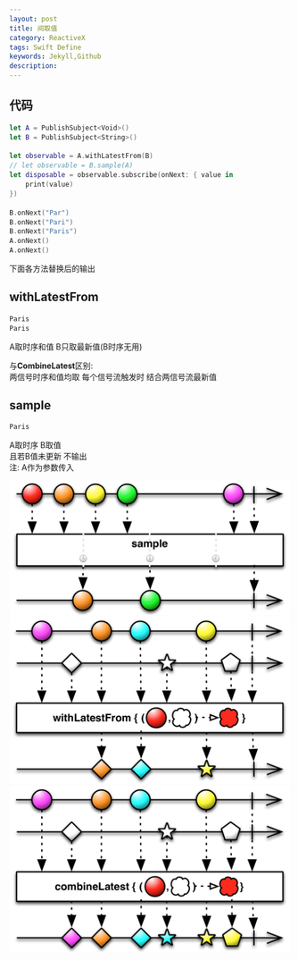 ```yaml
---  
layout: post
title: 间取值
category: ReactiveX
tags: Swift Define
keywords: Jekyll,Github
description: 
---  
```



## 代码
```swift  
let A = PublishSubject<Void>()
let B = PublishSubject<String>()

let observable = A.withLatestFrom(B)
// let observable = B.sample(A)
let disposable = observable.subscribe(onNext: { value in
    print(value)
})

B.onNext("Par")
B.onNext("Pari")
B.onNext("Paris")
A.onNext()
A.onNext()
```  

下面各方法替换后的输出  
## withLatestFrom  
```swift  
Paris  
Paris
```  
A取时序和值  B只取最新值(B时序无用)  

与**CombineLatest**区别:  
两信号时序和值均取 每个信号流触发时 结合两信号流最新值  

## sample  
```swift  
Paris
```  
A取时序  B取值  
且若B值未更新 不输出  
注: A作为参数传入


![](/assets/postAssets/2017/15010616949747.webp)
![](/assets/postAssets/2017/15010620014298.webp)
![](/assets/postAssets/2017/15010620408359.webp)


